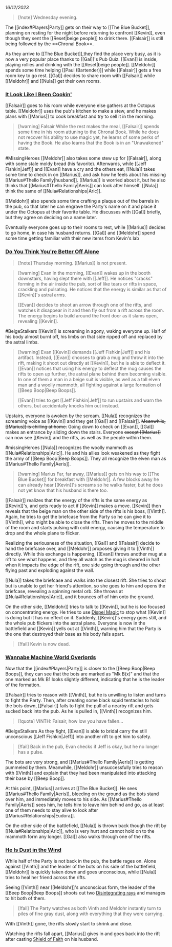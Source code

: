 *16/12/2023*

>[!note]  Wednesday evening.

The [[index#Players|Party]] gets on their way to [[The Blue Bucket]], planning on resting for the night before returning to confront [[Kevin]], even though they sent the [[Reset|beige people]] to drink there. [[Falsair]] is still being followed by the ==Chronal Book==.

As they arrive to [[The Blue Bucket]],they find the place very busy, as it is now a very popular place thanks to [[Gal]]'s Pub Quiz. [[Evan]] is inside, playing rollies and drinking with the [[Reset|beige people]]. [[Meldohr]] spends some time helping [[Paul (Bartender)]] while [[Falsair]] gets a free room key to go rest. [[Gal]] decides to share room with [[Falsair]] while [[Meldohr]] and [[Nula]] get their own rooms.

### [It Look Like I Been Cookin'](https://www.youtube.com/watch?v=a4NYSwNAo08)

[[Falsair]] goes to his room while everyone else gathers at the Octopus table. [[Meldohr]] uses the pub's kitchen to make a stew, and he makes plans with [[Marius]] to cook breakfast and try to sell it in the morning.

>[!warning] Falsair
> While the rest makes the meal, [[Falsair]] spends some time in his room attuning to the Chronal Book. While he does not recover his ability to use magic yet, he learns of some perks of having the Book. He also learns that the Book is in an "Unawakened" state.
>

#MissingHeroes [[Meldohr]] also takes some stew up for [[Falsair]], along with some stale moldy bread (his favorite). Afterwards, while [[Jeff Fishkin|Jeff]] and [[Evan]] have a cry and the others eat, [[Nula]] takes some time to check in on [[Marius]], and ask how he feels about his missing [[Marius#Thello Family|husband]].
[[Marius]] is worried about it, but he also thinks that [[Marius#Thello Family|Aeris]] can look after himself. [[Nula]] think the same of [[Nula#Relationships|Aric]]. 

[[Meldohr]] also spends some time crafting a plaque out of the barrels in the pub, so that later he can engrave the Party's name on it and place it under the Octopus at their favorite table. He discusses with [[Gal]] briefly, but they agree on deciding on a name later.

Eventually everyone goes up to their rooms to rest, while [[Marius]] decides to go home, in case his husband returns. [[Gal]] and [[Meldohr]] spend some time getting familiar with their new items from Kevin's lab

### [Do You Think You're Better Off Alone](<https://www.youtube.com/watch?v=Lgs9QUtWc3M>)

> [!note] Thursday morning. [[Marius]] is not present.

> [!warning] Evan
> In the morning, [[Evan]] wakes up in the booth downstairs, having slept there with [[Jeff]]. He notices "cracks" forming in the air inside the pub, sort of like tears or rifts in space, crackling and pulsating. He notices that the energy is similar as that of [[Kevin]]'s astral arms. 
> 
> [[Evan]] decides to shoot an arrow through one of the rifts, and watches it disappear in it and then fly out from a rift across the room. The energy begins to build around the front door as it slams open, revealing [[Kevin]].

#BeigeStalkers [[Kevin]] is screaming in agony, waking everyone up. Half of his body almost burnt off, his limbs on that side ripped off and replaced by the astral limbs.

> [!warning] Evan
> [[Kevin]] demands [[Jeff Fishkin|Jeff]] and his artifact. Instead, [[Evan]] chooses to grab a mug and throw it into the rift, making it shoot out directly at [[Kevin]], but he is able to deflect it. [[Evan]] notices that using his energy to deflect the mug causes the rifts to open up further, the astral plane behind them becoming visible. In one of them a man in a beige suit is visible, as well as a tall elven man and a woolly mammoth, all fighting against a large formation of [[Beep Boop|Beep Boops]]. 
>
> [[Evan]] tries to get [[Jeff Fishkin|Jeff]] to run upstairs and warn the others, but accidentally knocks him out instead. 
> 

Upstairs, everyone is awoken by the scream. [[Nula]] recognizes the screaming voice as [[Kevin]] and they get [[Gal]] and [[Falsair]]. ~~Meanwhile, [[Marius]] is chilling at home.~~ Going down to check on [[Evan]], [[Gal]] makes an entrance by sliding down the stairs. Everyone ~~except [[Marius]]~~ can now see [[Kevin]] and the rifts, as well as the people within them. 

#missingHeroes [[Nula]] recognizes the woolly mammoth as [[Nula#Relationships|Aric]]. He and his allies look weakened as they fight the army of [[Beep Boop|Beep Boops]]. They all recognize the elven man as [[Marius#Thello Family|Aeris]]. 

> [!warning] Marius
> Far, far away, [[Marius]] gets on his way to [[The Blue Bucket]] for breakfast with [[Meldohr]]. A few blocks away he can already hear [[Kevin]]'s screams so he walks faster, but he does not yet  know that his husband is there too.
> 

[[Falsair]] realizes that the energy of the rifts is the same energy as [[Kevin]]'s, and gets ready to act if [[Kevin]] makes a move. [[Kevin]] then reveals that the beige man on the other side of the rifts is his boss, [[Vinth]]. Again, he tries to get the briefcase from the Party so he can give it to [[Vinth]], who might be able to close the rifts. Then he moves to the middle of the room and starts pulsing with cold energy, causing the temperature to drop and the whole plane to flicker. 

Realizing the seriousness of the situation, [[Gal]] and [[Falsair]] decide to hand the briefcase over, and [[Meldohr]] proposes giving it to [[Vinth]] directly. While this exchange is happening, [[Evan]] throws another mug at a rift to see what happens, and they all watch as the mug is sheared in half when it impacts the edge of the rift, one side going through and the other flying past and exploding against the wall.

[[Nula]] takes the briefcase and walks into the closest rift. She tries to shout but is unable to get her friend's attention, so she goes to him and opens the briefcase, revealing a spinning metal orb. She throws at [[Nula#Relationships|Aric]], and it bounces off of him onto the ground. 

On the other side, [[Meldohr]] tries to talk to [[Kevin]], but he is too focused on concentrating energy. He tries to use [Dispel Magic](https://roll20.net/compendium/dnd5e/Dispel%20Magic#content) to stop what [[Kevin]] is doing but it has no effect on it. Suddenly, [[Kevin]]'s energy goes still, and the whole pub flickers into the astral plane. Everyone is now in the battlefield and [[Kevin]] yells out at [[Vinth]], warning him that the Party is the one that destroyed their base as his body falls apart.

>[!fail] Kevin is now dead.

### [Wannabe Machine World Overlords](https://www.youtube.com/watch?v=iAu-543810Y)

Now that the [[index#Players|Party]] is closer to the [[Beep Boop|Beep Boops]], they can see that the bots are marked as "Mk B(x)" and that the one marked as Mk B1 looks slightly different, indicating that he is the leader of the formation.

[[Falsair]] tries to reason with [[Vinth]], but he is unwilling to listen and turns to fight the Party. Then, after creating some black squid tentacles to hold the bots down, [[Falsair]] fails to fight the pull of a nearby rift and gets sucked back into the pub. As he is pulled in, [[Vinth]] recognizes him.

> [!quote]
> VINTH: Falsair, how low you have fallen...

#BeigeStalkers As they fight, [[Evan]] is able to bridal carry the still unconscious [[Jeff Fishkin|Jeff]] into another rift to get him to safety.

>[!fail] Back in the pub, Evan checks if Jeff is okay, but he no longer has a pulse.

The bots are very strong, and [[Marius#Thello Family|Aeris]] is getting pummeled by them. Meanwhile, [[Meldohr]] unsuccessfully tries to reason with [[Vinth]] and explain that they had been manipulated into attacking their base by [[Beep Boop]]. 

At this point, [[Marius]] arrives at [[The Blue Bucket]]. He sees [[Marius#Thello Family|Aeris]], bleeding on the ground as the bots stand over him, and immediately moves to his side. As [[Marius#Thello Family|Aeris]] sees him, he tells him to leave him behind and go, as at least one of them needs to stay alive to look after [[Marius#Relationships|Eudora]].

On the other side of the battlefield, [[Nula]] is thrown back though the rift by [[Nula#Relationships|Aric]], who is very hurt and cannot hold on to the mammoth form any longer. [[Gal]] also walks through one of the rifts.

### [He Is Dust in the Wind](https://www.youtube.com/watch?v=tH2w6Oxx0kQ)

While half of the Party is not back in the pub, the battle rages on. Alone against [[Vinth]] and the leader of the bots on his side of the battlefield, [[Meldohr]] is quickly taken down and goes unconscious, while [[Nula]] tries to heal her friend across the rifts.

Seeing [[Vinth]] near [[Meldohr]]'s unconscious form, the leader of the [[Beep Boop|Beep Boops]] shoots out two [Disintegrating rays](https://roll20.net/compendium/dnd5e/Disintegrate#content) and manages to hit both of them.

> [!fail] The Party watches as both Vinth and Meldohr instantly turn to piles of fine gray dust, along with everything that they were carrying.

With [[Vinth]] gone, the rifts slowly start to shrink and close. 

Watching the rifts fall apart, [[Marius]] gives in and goes back into the rift after casting [Shield of Faith](https://roll20.net/compendium/dnd5e/Shield%20of%20Faith#content) on his husband.